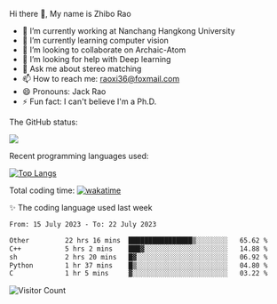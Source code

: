 Hi there 👋, My name is Zhibo Rao
- 🔭 I’m currently working at Nanchang Hangkong University
- 🌱 I’m currently learning computer vision
- 👯 I’m looking to collaborate on Archaic-Atom
- 🤔 I’m looking for help with Deep learning
- 💬 Ask me about stereo matching
- 📫 How to reach me: raoxi36@foxmail.com
- 😄 Pronouns: Jack Rao
- ⚡ Fun fact: I can't believe I'm a Ph.D.

The GitHub status:

![](https://github-readme-stats.vercel.app/api?username=ZhiboRao)

Recent programming languages used:

[![Top Langs](https://github-readme-stats.vercel.app/api/top-langs/?username=ZhiboRao&layout=compact)](https://github.com/anuraghazra/github-readme-stats)

Total coding time: [![wakatime](https://wakatime.com/badge/user/51ec5ec7-4742-4243-9eea-732ade32c0b7.svg)](https://wakatime.com/@51ec5ec7-4742-4243-9eea-732ade32c0b7)

✨ The coding language used last week 
<!--START_SECTION:waka-->

```txt
From: 15 July 2023 - To: 22 July 2023

Other         22 hrs 16 mins  ████████████████▒░░░░░░░░   65.62 %
C++           5 hrs 2 mins    ███▓░░░░░░░░░░░░░░░░░░░░░   14.88 %
sh            2 hrs 20 mins   █▓░░░░░░░░░░░░░░░░░░░░░░░   06.92 %
Python        1 hr 37 mins    █▒░░░░░░░░░░░░░░░░░░░░░░░   04.80 %
C             1 hr 5 mins     ▓░░░░░░░░░░░░░░░░░░░░░░░░   03.22 %
```

<!--END_SECTION:waka-->

![Visitor Count](https://profile-counter.glitch.me/Raohaocheng/count.svg)
